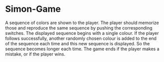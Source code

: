 # Simon-Game
A sequence of colors are shown to the player. The player should memorize those and reproduce the same sequence by pushing the corresponding switches. The displayed sequence begins with a single colour. If the player follows successfully, another randomly chosen colour is added to the end of the sequence each time and this new sequence is displayed. So the sequence becomes longer each time. The game ends if the player makes a mistake, or if the player wins.
